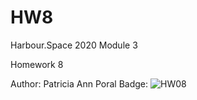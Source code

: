 # HW8

Harbour.Space 2020 Module 3

Homework 8

Author: Patricia Ann Poral
Badge: ![HW08](https://github.com/patriciaporal/HW8/workflows/HW08/badge.svg)
